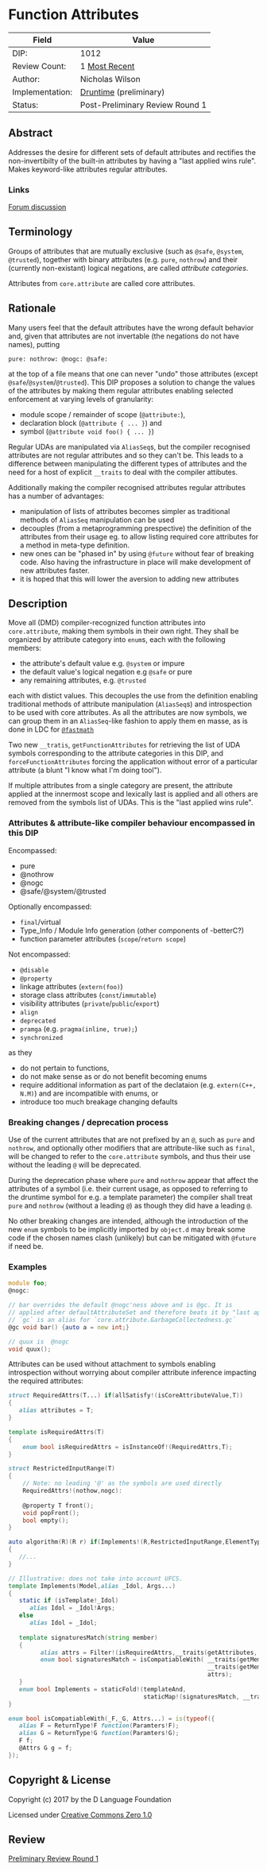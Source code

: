 # Function Attributes

| Field           | Value                                                           |
|-----------------|-----------------------------------------------------------------|
| DIP:            | 1012                                                            |
| Review Count:   | 1 [Most Recent]                                                 |
| Author:         | Nicholas Wilson                                                 |
| Implementation: | [Druntime](https://github.com/dlang/druntime/pull/1881) (preliminary)  |                                                              
| Status:         | Post-Preliminary Review Round 1                                 |

[Most Recent]: https://github.com/dlang/DIPs/blob/95dd8313ba549b4bedf73a7b1dde62890d43da68/DIPs/DIP1012.md


## Abstract

Addresses the desire for different sets of default attributes and rectifies the non-invertibilty
of the built-in attributes by having a "last applied wins rule". Makes keyword-like attributes regular attributes.

### Links

[Forum discussion](https://forum.dlang.org/thread/wnddmlmfinqqfccdlhqc@forum.dlang.org)

## Terminology

Groups of attributes that are mutually exclusive (such as `@safe`, `@system`, `@trusted`), together with binary attributes
(e.g. `pure`, `nothrow`) and their (currently non-existant) logical negations, are called _attribute categories_.

Attributes from `core.attribute` are called core attributes.

## Rationale

Many users feel that the default attributes have the wrong default behavior and, given that attributes are not invertable (the negations do not have names), putting 
```
pure: nothrow: @nogc: @safe:
```
at the top of a file means that one can never "undo" those attributes (except `@safe`/`@system`/`@trusted`).
This DIP proposes a solution to change the values of the attributes by making them regular attributes enabling selected enforcement at varying levels of granularity:
* module scope / remainder of scope (`@attribute:`), 
* declaration block (`@attribute { ... }`) and 
* symbol (`@attribute void foo() { ... }`) 

Regular UDAs are manipulated via `AliasSeq`s, but the compiler recognised attributes are not regular attributes and so they can't be.
This leads to a difference between manipulating the different types of attributes and the need for a host of explicit `__traits` to deal with the compiler attibutes.

Additionally making the compiler recognised attributes regular attributes has a number of advantages:
* manipulation of lists of attributes becomes simpler as traditional methods of `AliasSeq` manipulation can be used
* decouples (from a metaprogramming prespective) the definition of the attributes from their usage eg. to allow listing required core attributes for a method in meta-type definition.
* new ones can be "phased in" by using `@future` without fear of breaking code. Also having the infrastructure in place will make development of new attributes faster.
* it is hoped that this will lower the aversion to adding new attributes

## Description

Move all (DMD) compiler-recognized function attributes into `core.attribute`, making them symbols in their own right. They shall be organized by attribute category into `enum`s, each with the following members:
* the attribute's default value e.g. `@system` or impure
* the default value's logical negation e.g `@safe` or pure
* any remaining attributes, e.g. `@trusted`

each with distict values. This decouples the use from the definition enabling traditional methods of attribute manipulation (`AliasSeq`s)
and introspection to be used with core attributes. As all the attributes are now symbols, we can group them in an `AliasSeq`-like fashion
to apply them en masse, as is done in LDC for [`@fastmath`](https://github.com/ldc-developers/druntime/blob/ldc/src/ldc/attributes.d#L58)

Two new `__tratis`, `getFunctionAttributes` for retrieving the list of UDA symbols corresponding to the attribute categories in this DIP,
and `forceFunctionAttributes` forcing the application without error of a particular attribute (a blunt "I know what I'm doing tool"). 

If multiple attributes from a single category are present, the attribute applied at the innermost scope and lexically last is applied and
all others are removed from the symbols list of UDAs. This is the "last applied wins rule". 

### Attributes & attribute-like compiler behaviour encompassed in this DIP

Encompassed:

* pure
* @nothrow
* @nogc
* @safe/@system/@trusted

Optionally encompassed:

* `final`/virtual
* Type\_Info / Module Info generation (other components of -betterC?)
* function parameter attributes (`scope`/`return scope`)

Not encompassed:

* `@disable`
* `@property`
* linkage attributes (`extern(foo)`)
* storage class attributes (`const`/`immutable`)
* visibility attributes (`private`/`public`/`export`)
* `align`
* `deprecated`
* `pramga` (e.g. `pragma(inline, true);`)
* `synchronized`

as they 
* do not pertain to functions,
* do not make sense as or do not benefit becoming enums
* require additional information as part of the declataion (e.g. `extern(C++, N.M)`) and are incompatible with enums, or 
* introduce too much breakage changing defaults

### Breaking changes / deprecation process

Use of the current attributes that are not prefixed by an `@`, such as `pure` and `nothrow`, and optionally other modifiers that are attribute-like such as `final`, will be changed to refer to the `core.attribute` symbols, and thus their use without the leading `@` will be deprecated.

During the deprecation phase where `pure` and `nothrow` appear that affect the attributes of a symbol (i.e. their current usage, as opposed to referring to the druntime symbol for e.g. a template parameter) the compiler shall treat `pure` and `nothrow` (without a leading `@`) as though they did have a leading `@`.

No other breaking changes are intended, although the introduction of the new `enum` symbols to be implicitly imported by `object.d` may break some code if the chosen names clash (unlikely) but can be mitigated with `@future` if need be.

### Examples

```d
module foo;
@nogc:

// bar overrides the default @nogc'ness above and is @gc. It is
// applied after defaultAttributeSet and therefore beats it by "last applied wins" rule
// `gc` is an alias for `core.attribute.GarbageCollectedness.gc`
@gc void bar() {auto a = new int;} 

// quux is  @nogc 
void quux();
```

Attributes can be used without attachment to symbols enabling introspection without worrying about compiler attribute inference impacting  the required attributes:

```d
struct RequiredAttrs(T...) if(allSatisfy!(isCoreAttributeValue,T)) 
{
   alias attributes = T;
}

template isRequiredAttrs(T)
{
    enum bool isRequiredAttrs = isInstanceOf!(RequiredAttrs,T);
}

struct RestrictedInputRange(T)
{
    // Note: no leading '@' as the symbols are used directly
    RequiredAttrs!(nothow,nogc):
    
    @property T front();
    void popFront();
    bool empty();
}

auto algorithm(R)(R r) if(Implements!(R,RestrictedInputRange,ElementType!R)
{
   //...
}

// Illustrative: does not take into account UFCS.
template Implements(Model,alias _Idol, Args...)
{
   static if (isTemplate!_Idol)
      alias Idol = _Idol!Args;
   else
      alias Idol = _Idol;
      
   template signaturesMatch(string member)
   {
         alias attrs = Filter!(isRequiredAttrs,__traits(getAttributes, __traits(getMember, Idol,member)))[$];
         enum bool signaturesMatch = isCompatiableWith( __traits(getMember, Model,member),
                                                        __traits(getMember, Idol,member),
                                                        attrs);
   }
   enum bool Implements = staticFold!(templateAnd,
                                      staticMap!(signaturesMatch, __traits(getMembers,Idol)));
}

enum bool isCompatiableWith(_F,_G, Attrs...) = is(typeof({
   alias F = ReturnType!F function(Paramters!F);
   alias G = ReturnType!G function(Paramters!G);
   F f;
   @Attrs G g = f;
});

```

## Copyright & License

Copyright (c) 2017 by the D Language Foundation

Licensed under [Creative Commons Zero 1.0](https://creativecommons.org/publicdomain/zero/1.0/legalcode.txt)

## Review

[Preliminary Review Round 1](http://forum.dlang.org/post/rqebssbxgrchphyuruwa@forum.dlang.org)
